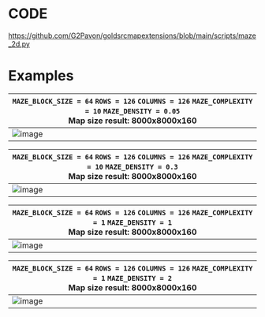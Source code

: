# CODE
https://github.com/G2Pavon/goldsrcmapextensions/blob/main/scripts/maze_2d.py

# Examples

|`MAZE_BLOCK_SIZE = 64` `ROWS = 126` `COLUMNS = 126` `MAZE_COMPLEXITY = 10` `MAZE_DENSITY = 0.05` <br> Map size result: 8000x8000x160 |
|-|
| ![image](https://github.com/G2Pavon/goldsrcmapextensions/assets/14117486/e6d4a4ce-9be9-4cc7-a37a-6b6d67f5a8f8)|

|`MAZE_BLOCK_SIZE = 64` `ROWS = 126` `COLUMNS = 126` `MAZE_COMPLEXITY = 10` `MAZE_DENSITY = 0.3` <br> Map size result: 8000x8000x160 |
|-|
|![image](https://github.com/G2Pavon/goldsrcmapextensions/assets/14117486/d2cf576a-71e2-4aa6-bf53-08279b3ff540) |

|`MAZE_BLOCK_SIZE = 64` `ROWS = 126` `COLUMNS = 126` `MAZE_COMPLEXITY = 1` `MAZE_DENSITY = 1` <br> Map size result: 8000x8000x160 |
|-|
|![image](https://github.com/G2Pavon/goldsrcmapextensions/assets/14117486/17ad599e-c692-411b-a06f-e1f7c32c6aa5)|

|`MAZE_BLOCK_SIZE = 64` `ROWS = 126` `COLUMNS = 126` `MAZE_COMPLEXITY = 1` `MAZE_DENSITY = 2` <br> Map size result: 8000x8000x160 |
|-|
|![image](https://github.com/G2Pavon/goldsrcmapextensions/assets/14117486/afcd20b0-0308-4628-ba65-bd6571d7373d)|
